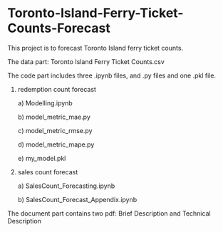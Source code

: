 # Toronto-Island-Ferry-Ticket-Counts-Forecast
This project is to forecast Toronto Island ferry ticket counts.

The data part: Toronto Island Ferry Ticket Counts.csv

The code part includes three .ipynb files, and .py files and one .pkl file.

1) redemption count forecast
   
   a) Modelling.ipynb
   
   b) model_metric_mae.py
   
   c) model_metric_rmse.py
   
   d) model_metric_mape.py

   e) my_model.pkl
   
   
3) sales count forecast
   
   a) SalesCount_Forecasting.ipynb
   
   b) SalesCount_Forecast_Appendix.ipynb

The document part contains two pdf: Brief Description and Technical Description
